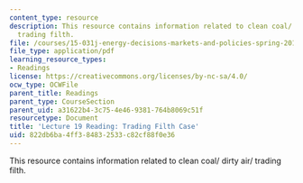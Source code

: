 ```yaml
---
content_type: resource
description: This resource contains information related to clean coal/ dirty air/
  trading filth.
file: /courses/15-031j-energy-decisions-markets-and-policies-spring-2012/822db6ba4ff384832533c82cf88f0e36_MIT15_031JS12_Trd_Fth_Cse.pdf
file_type: application/pdf
learning_resource_types:
- Readings
license: https://creativecommons.org/licenses/by-nc-sa/4.0/
ocw_type: OCWFile
parent_title: Readings
parent_type: CourseSection
parent_uid: a31622b4-3c75-4e46-9381-764b8069c51f
resourcetype: Document
title: 'Lecture 19 Reading: Trading Filth Case'
uid: 822db6ba-4ff3-8483-2533-c82cf88f0e36
---
```

This resource contains information related to clean coal/ dirty air/ trading filth.